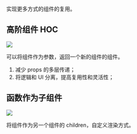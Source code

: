 实现更多方式的组件的复用。

## 高阶组件 HOC

![](https://blog-1252173264.cos.ap-shanghai.myqcloud.com/1650770137919-c83e5d22-1d48-489b-ba85-65c35f213296.png)

可以将组件作为参数，返回一个新的组件的组件。

1. 减少 props 的多层传递；
2. 将逻辑和 UI 分离，提高复用性和灵活性；

## 函数作为子组件

![](https://blog-1252173264.cos.ap-shanghai.myqcloud.com/1650770673055-40279b2a-61af-4f5d-a331-2902095aedb1.png)

将组件作为另一个组件的 children，自定义渲染方式。
